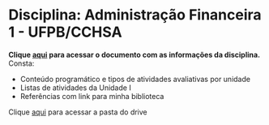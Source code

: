 # **Disciplina**: Administração Financeira 1 - UFPB/CCHSA


**Clique [aqui](https://drive.google.com/drive/folders/12WhFKFA67dZQTbQ2S-dv2K8fHJ4kTQYJ?usp=share_link) para acessar o documento com as informações da disciplina.**
Consta:
  - Conteúdo programático e tipos de atividades avaliativas por unidade
  - Listas de atividades da Unidade I
  - Referências com link para minha biblioteca

Clique [aqui](https://drive.google.com/drive/folders/12WhFKFA67dZQTbQ2S-dv2K8fHJ4kTQYJ?usp=share_link) para acessar a pasta do drive
